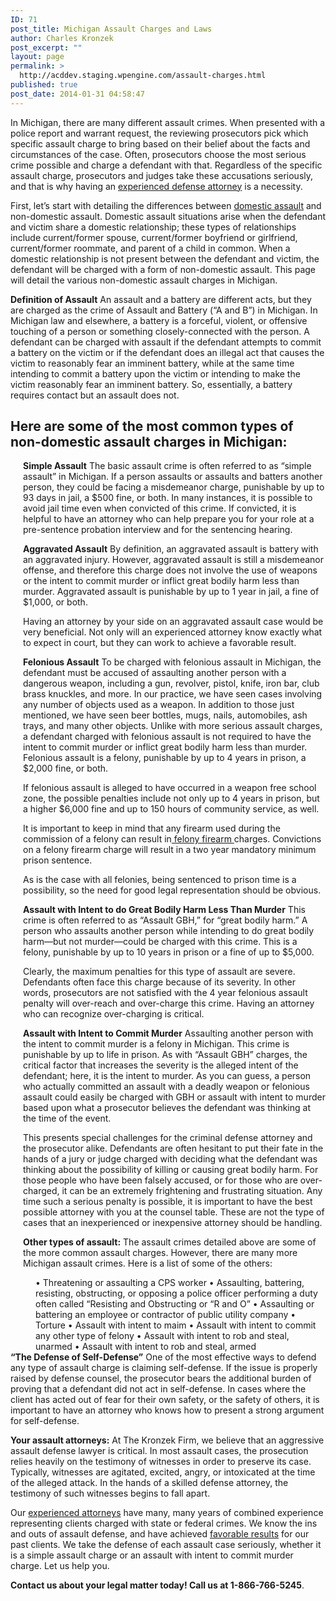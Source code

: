 ```yaml
---
ID: 71
post_title: Michigan Assault Charges and Laws
author: Charles Kronzek
post_excerpt: ""
layout: page
permalink: >
  http://acddev.staging.wpengine.com/assault-charges.html
published: true
post_date: 2014-01-31 04:58:47
---
```

In Michigan, there are many different assault crimes. When presented with a police report and warrant request, the reviewing prosecutors pick which specific assault charge to bring based on their belief about the facts and circumstances of the case. Often, prosecutors choose the most serious crime possible and charge a defendant with that. Regardless of the specific assault charge, prosecutors and judges take these accusations seriously, and that is why having an <a href="http://acddev.staging.wpengine.com/">experienced defense attorney</a> is a necessity.

First, let’s start with detailing the differences between <a href="http://acddev.staging.wpengine.com/domestic-assault.html">domestic assault</a> and non-domestic assault. Domestic assault situations arise when the defendant and victim share a domestic relationship; these types of relationships include current/former spouse, current/former boyfriend or girlfriend, current/former roommate, and parent of a child in common. When a domestic relationship is not present between the defendant and victim, the defendant will be charged with a form of non-domestic assault. This page will detail the various non-domestic assault charges in Michigan.

<b>Definition of Assault</b>
An assault and a battery are different acts, but they are charged as the crime of Assault and Battery (“A and B”) in Michigan. In Michigan law and elsewhere, a battery is a forceful, violent, or offensive touching of a person or something closely-connected with the person. A defendant can be charged with assault if the defendant attempts to commit a battery on the victim or if the defendant does an illegal act that causes the victim to reasonably fear an imminent battery, while at the same time intending to commit a battery upon the victim or intending to make the victim reasonably fear an imminent battery. So, essentially, a battery requires contact but an assault does not.

<h2>Here are some of the most common types of non-domestic assault charges in Michigan:</h2>
<div style="padding-left: 20px;">

<b>Simple Assault</b>
The basic assault crime is often referred to as “simple assault” in Michigan. If a person assaults or assaults and batters another person, they could be facing a misdemeanor charge, punishable by up to 93 days in jail, a $500 fine, or both.
In many instances, it is possible to avoid jail time even when convicted of this crime. If convicted, it is helpful to have an attorney who can help prepare you for your role at a pre-sentence probation interview and for the sentencing hearing.

<b>Aggravated Assault</b>
By definition, an aggravated assault is battery with an aggravated injury. However, aggravated assault is still a misdemeanor offense, and therefore this charge does not involve the use of weapons or the intent to commit murder or inflict great bodily harm less than murder. Aggravated assault is punishable by up to 1 year in jail, a fine of $1,000, or both.

Having an attorney by your side on an aggravated assault case would be very beneficial. Not only will an experienced attorney know exactly what to expect in court, but they can work to achieve a favorable result.

<b>Felonious Assault</b>
To be charged with felonious assault in Michigan, the defendant must be accused of assaulting another person with a dangerous weapon, including a gun, revolver, pistol, knife, iron bar, club brass knuckles, and more. In our practice, we have seen cases involving any number of objects used as a weapon. In addition to those just mentioned, we have seen beer bottles, mugs, nails, automobiles, ash trays, and many other objects. Unlike with more serious assault charges, a defendant charged with felonious assault is not required to have the intent to commit murder or inflict great bodily harm less than murder. Felonious assault is a felony, punishable by up to 4 years in prison, a $2,000 fine, or both.

If felonious assault is alleged to have occurred in a weapon free school zone, the possible penalties include not only up to 4 years in prison, but a higher $6,000 fine and up to 150 hours of community service, as well.

It is important to keep in mind that any firearm used during the commission of a felony can result in<a title="Michigan Felony Firearm Attorney" href="http://acddev.staging.wpengine.com/michigan-felony-firearm-attorneys-michigan-gun-lawyers.html"> felony firearm </a>charges. Convictions on a felony firearm charge will result in a two year mandatory minimum prison sentence.

As is the case with all felonies, being sentenced to prison time is a possibility, so the need for good legal representation should be obvious.

<b>Assault with Intent to do Great Bodily Harm Less Than Murder</b>
This crime is often referred to as “Assault GBH,” for “great bodily harm.” A person who assaults another person while intending to do great bodily harm—but not murder—could be charged with this crime. This is a felony, punishable by up to 10 years in prison or a fine of up to $5,000.

Clearly, the maximum penalties for this type of assault are severe. Defendants often face this charge because of its severity. In other words, prosecutors are not satisfied with the 4 year felonious assault penalty will over-reach and over-charge this crime. Having an attorney who can recognize over-charging is critical.

<b>Assault with Intent to Commit Murder</b>
Assaulting another person with the intent to commit murder is a felony in Michigan. This crime is punishable by up to life in prison. As with “Assault GBH” charges, the critical factor that increases the severity is the alleged intent of the defendant; here, it is the intent to murder. As you can guess, a person who actually committed an assault with a deadly weapon or felonious assault could easily be charged with GBH or assault with intent to murder based upon what a prosecutor believes the defendant was thinking at the time of the event.

This presents special challenges for the criminal defense attorney and the prosecutor alike. Defendants are often hesitant to put their fate in the hands of a jury or judge charged with deciding what the defendant was thinking about the possibility of killing or causing great bodily harm. For those people who have been falsely accused, or for those who are over-charged, it can be an extremely frightening and frustrating situation. Any time such a serious penalty is possible, it is important to have the best possible attorney with you at the counsel table. These are not the type of cases that an inexperienced or inexpensive attorney should be handling.

<b>Other types of assault:</b> The assault crimes detailed above are some of the more common assault charges. However, there are many more Michigan assault crimes. Here is a list of some of the others:
<div style="padding-left: 20px;">• Threatening or assaulting a CPS worker
• Assaulting, battering, resisting, obstructing, or opposing a police officer performing a duty often called “Resisting and Obstructing or “R and O”
• Assaulting or battering an employee or contractor of public utility company
• Torture
• Assault with intent to maim
• Assault with intent to commit any other type of felony
• Assault with intent to rob and steal, unarmed
• Assault with intent to rob and steal, armed</div>
</div>
<b>“The Defense of Self-Defense”</b>
One of the most effective ways to defend any type of assault charge is claiming self-defense. If the issue is properly raised by defense counsel, the prosecutor bears the additional burden of proving that a defendant did not act in self-defense. In cases where the client has acted out of fear for their own safety, or the safety of others, it is important to have an attorney who knows how to present a strong argument for self-defense.

<b>Your assault attorneys:</b> At The Kronzek Firm, we believe that an aggressive assault defense lawyer is critical. In most assault cases, the prosecution relies heavily on the testimony of witnesses in order to preserve its case. Typically, witnesses are agitated, excited, angry, or intoxicated at the time of the alleged attack. In the hands of a skilled defense attorney, the testimony of such witnesses begins to fall apart.

Our <a href="http://acddev.staging.wpengine.com/trial-attorneys.html">experienced attorneys</a> have many, many years of combined experience representing clients charged with state or federal crimes. We know the ins and outs of assault defense, and have achieved <a href="http://acddev.staging.wpengine.com/proven-results.html">favorable results</a> for our past clients. We take the defense of each assault case seriously, whether it is a simple assault charge or an assault with intent to commit murder charge. Let us help you.

<b>Contact us about your legal matter today! Call us at 1-866-766-5245</b>.